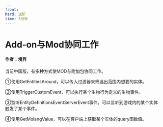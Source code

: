 ```yaml
---
front:
hard: 进阶
time: 5分钟
---
```


# Add-on与Mod协同工作



#### 作者：境界



当前中国版，有多种方式使MOD与附加包协同工作。

①使用GetEntitiesAround，可以传入过滤器来筛选出范围内想要的实体。

②使用TriggerCustomEvent，可以执行某个生物行为定义的生物事件。

③监听EntityDefinitionsEventServerEvent事件，可以监听到游戏内的某个实体触发了某个事件。

④使用GetMolangValue，可以在客户端上获取某个实体的query函数值。

